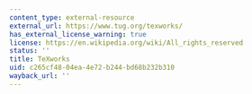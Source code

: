 ```yaml
---
content_type: external-resource
external_url: https://www.tug.org/texworks/
has_external_license_warning: true
license: https://en.wikipedia.org/wiki/All_rights_reserved
status: ''
title: TeXworks
uid: c265cf48-04ea-4e72-b244-bd68b232b310
wayback_url: ''
---
```

